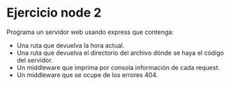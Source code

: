 # Ejercicio node 2

Programa un servidor web usando express que contenga:

- Una ruta que devuelva la hora actual.
- Una ruta que devuelva el directorio del archivo dónde se haya el código del servidor.
- Un middleware que imprima por consola información de cada request.
- Un middleware que se ocupe de los errores 404.

